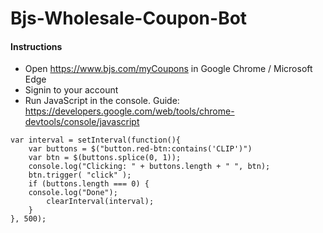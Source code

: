 # Bjs-Wholesale-Coupon-Bot

#### Instructions

- Open https://www.bjs.com/myCoupons in Google Chrome / Microsoft Edge
- Signin to your account
- Run JavaScript in the console. Guide: https://developers.google.com/web/tools/chrome-devtools/console/javascript


```
var interval = setInterval(function(){
    var buttons = $("button.red-btn:contains('CLIP')")
    var btn = $(buttons.splice(0, 1));
    console.log("Clicking: " + buttons.length + " ", btn);
    btn.trigger( "click" );
    if (buttons.length === 0) {
    console.log("Done");
        clearInterval(interval);
    }
}, 500);
    
```    

